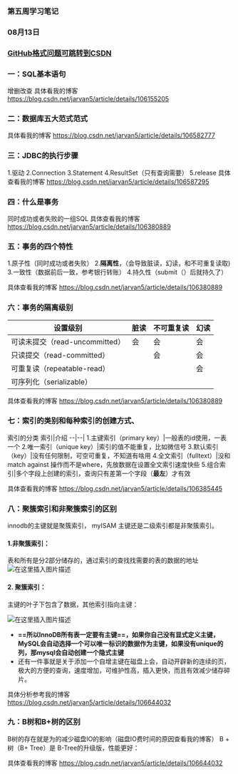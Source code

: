### 第五周学习笔记
### 08月13日
### [GitHub格式问题可跳转到CSDN](https://blog.csdn.net/jarvan5/article/details/106635400)
### 一：SQL基本语句
增删改查
具体看我的博客
https://blog.csdn.net/jarvan5/article/details/106155205

### 二：数据库五大范式范式

具体看我的博客
https://blog.csdn.net/jarvan5/article/details/106582777

### 三：JDBC的执行步骤
1.驱动
2.Connection
3.Statement
4.ResultSet（只有查询需要）
5.release
具体查看我的博客
https://blog.csdn.net/jarvan5/article/details/106587295
### 四：什么是事务
同时成功或者失败的一组SQL
具体查看我的博客
https://blog.csdn.net/jarvan5/article/details/106380889
### 五：事务的四个特性
1.原子性（同时成功或者失败）
2.**隔离性**，（会导致脏读，幻读，和不可重复读取)
3.一致性（数据前后一致，参考银行转账）
4.持久性（submit（）后就持久了）

具体查看我的博客
https://blog.csdn.net/jarvan5/article/details/106380889
### 六：事务的隔离级别
设置级别|脏读|不可重复读|幻读|
--|--|--|--|
可读未提交（read-uncommitted）|会|会|会|
只读提交（read-committed）||会|会
可重复读（repeatable-read）|||会|
可序列化（serializable）|

具体查看我的博客
https://blog.csdn.net/jarvan5/article/details/106380889
### 七：索引的类别和每种索引的创建方式、
索引的分类
索引|介绍
--|--|
1.主键索引（primary key）|一般表的id使用，一表一个
2.唯一索引（unique key）|索引的值不能重复，比如微信号
3.默认索引（key）|没有任何限制，可空可重复，不知道有啥用
4.全文索引（fulltext）|没和match against 操作而不是where，先放数据在设置全文索引速度快些
5.组合索引|多个字段上创建的索引，查询只有差第一个字段（**最左**）才有效

具体查看我的博客
https://blog.csdn.net/jarvan5/article/details/106385445

### 八：聚簇索引和非聚簇索引的区别
innodb的主键就是聚簇索引，
myISAM 主键还是二级索引都是非聚簇索引。
#### 1.非聚簇索引：
表和所有是分2部分储存的，通过索引的查找找需要的表的数据的地址
![在这里插入图片描述](https://img-blog.csdnimg.cn/20200609163030931.png?x-oss-process=image/watermark,type_ZmFuZ3poZW5naGVpdGk,shadow_10,text_aHR0cHM6Ly9ibG9nLmNzZG4ubmV0L2phcnZhbjU=,size_16,color_FFFFFF,t_70)
#### 2. 聚簇索引：
主键的叶子下包含了数据，其他索引指向主键：


![在这里插入图片描述](https://img-blog.csdnimg.cn/20200609203856304.png?x-oss-process=image/watermark,type_ZmFuZ3poZW5naGVpdGk,shadow_10,text_aHR0cHM6Ly9ibG9nLmNzZG4ubmV0L2phcnZhbjU=,size_16,color_FFFFFF,t_70)
* **==所以InnoDB所有表一定要有主键==，如果你自己没有显式定义主键，MySQL会自动选择一个可以唯一标识的数据作为主键，如果没有unique的列，那mysql会自动创建一个隐式主键**
* 还有一件事就是关于添加一个自增主键在磁盘上会，自动开辟新的连续的页，极大的方便的查询，速度增加，可维护性高，插入更快，而且有效减少储存碎片。

 具体分析参考我的博客
 https://blog.csdn.net/jarvan5/article/details/106644032

### 九：B树和B+树的区别
B树的存在就是为的减少磁盘IO的影响（磁盘IO费时间的原因查看我的博客）
B + 树（B+ Tree）是 B-Tree的升级版，性能更好：

具体查看我的博客
https://blog.csdn.net/jarvan5/article/details/106644032